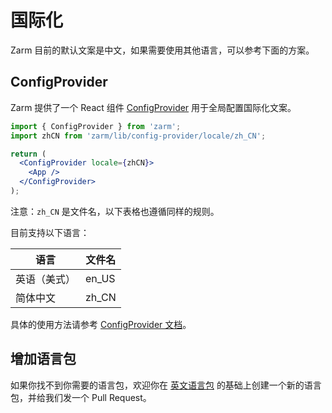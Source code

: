 # 国际化

Zarm 目前的默认文案是中文，如果需要使用其他语言，可以参考下面的方案。

## ConfigProvider

Zarm 提供了一个 React 组件 [ConfigProvider](#/components/config-provider) 用于全局配置国际化文案。

```jsx
import { ConfigProvider } from 'zarm';
import zhCN from 'zarm/lib/config-provider/locale/zh_CN';

return (
  <ConfigProvider locale={zhCN}>
    <App />
  </ConfigProvider>
);
```

注意：`zh_CN` 是文件名，以下表格也遵循同样的规则。

目前支持以下语言：

| 语言         | 文件名 |
| ------------ | ------ |
| 英语（美式） | en_US  |
| 简体中文     | zh_CN  |

具体的使用方法请参考 [ConfigProvider 文档](#/components/config-provider)。

## 增加语言包

如果你找不到你需要的语言包，欢迎你在 <a href="https://github.com/ZhongAnTech/zarm/blob/master/packages/zarm/src/config-provider/locale/en_US.tsx" target="_blank">英文语言包</a> 的基础上创建一个新的语言包，并给我们发一个 Pull Request。
